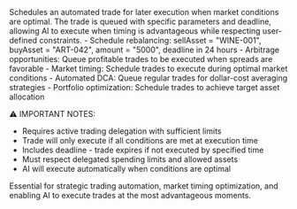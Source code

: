<description>
Schedules an automated trade for later execution when market conditions are optimal. The trade is queued with specific parameters and deadline, allowing AI to execute when timing is advantageous while respecting user-defined constraints.

<use-cases>
- Schedule rebalancing: sellAsset = "WINE-001", buyAsset = "ART-042", amount = "5000", deadline in 24 hours
- Arbitrage opportunities: Queue profitable trades to be executed when spreads are favorable
- Market timing: Schedule trades to execute during optimal market conditions
- Automated DCA: Queue regular trades for dollar-cost averaging strategies
- Portfolio optimization: Schedule trades to achieve target asset allocation
</use-cases>

⚠️ IMPORTANT NOTES:

- Requires active trading delegation with sufficient limits
- Trade will only execute if all conditions are met at execution time
- Includes deadline - trade expires if not executed by specified time
- Must respect delegated spending limits and allowed assets
- AI will execute automatically when conditions are optimal

Essential for strategic trading automation, market timing optimization, and enabling AI to execute trades at the most advantageous moments.
</description>
